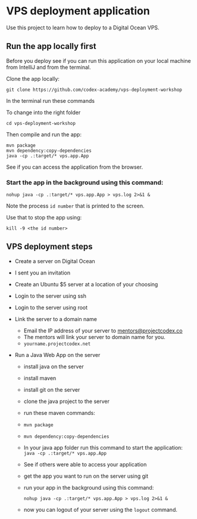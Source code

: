 # VPS deployment application

Use this project to learn how to deploy to a Digital Ocean VPS.

## Run the app locally first

Before you deploy see if you can run this application on your local machine from IntelliJ and from the terminal.

Clone the app locally: 

`git clone https://github.com/codex-academy/vps-deployment-workshop`

In the terminal run these commands

To change into the right folder

```
cd vps-deployment-workshop
```

Then compile and run the app:

```
mvn package
mvn dependency:copy-dependencies
java -cp .:target/* vps.app.App
```

See if you can access the application from the browser.

### Start the app in the background using this command:

```
nohup java -cp .:target/* vps.app.App > vps.log 2>&1 &
```

Note the process `id number` that is printed to the screen.

Use that to stop the app using:

```
kill -9 <the id number>
```

## VPS deployment steps

* Create a server on Digital Ocean
 * I sent you an invitation
 * Create an Ubuntu $5 server at a location of your choosing
* Login to the server using ssh
 * Login to the server using root
* Link the server to a domain name
  * Email the IP address of your server to mentors@projectcodex.co
  * The mentors will link your server to domain name for you.
  * `yourname.projectcodex.net`
  
* Run a Java Web App on the server
  * install java on the server
  * install maven
  * install git on the server
  * clone the java project to the server
  * run these maven commands:
   * `mvn package`
   * `mvn dependency:copy-dependencies`
   * In your java app folder run this command to start the application: 
    `java -cp .:target/* vps.app.App`
   * See if others were able to access your application
   
  * get the app you want to run on the server using git
  * run your app in the background using this command:
    ```
    nohup java -cp .:target/* vps.app.App > vps.log 2>&1 &
    ```
  * now you can logout of your server using the `logout` command.
  
